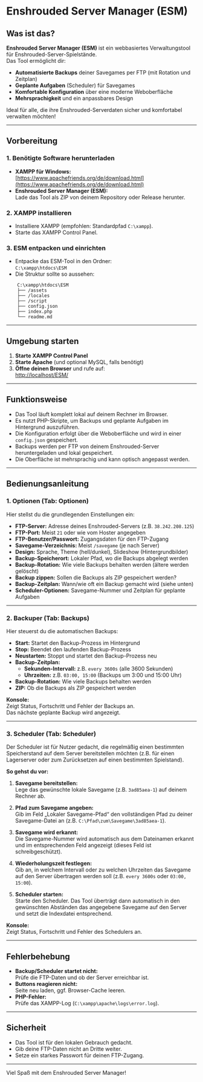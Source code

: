 # Enshrouded Server Manager (ESM)

## Was ist das?

**Enshrouded Server Manager (ESM)** ist ein webbasiertes Verwaltungstool für Enshrouded-Server-Spielstände.  
Das Tool ermöglicht dir:
- **Automatisierte Backups** deiner Savegames per FTP (mit Rotation und Zeitplan)
- **Geplante Aufgaben** (Scheduler) für Savegames
- **Komfortable Konfiguration** über eine moderne Weboberfläche
- **Mehrsprachigkeit** und ein anpassbares Design

Ideal für alle, die ihre Enshrouded-Serverdaten sicher und komfortabel verwalten möchten!

---

## Vorbereitung

### 1. **Benötigte Software herunterladen**

- **XAMPP für Windows:**  
  [https://www.apachefriends.org/de/download.html](https://www.apachefriends.org/de/download.html)
- **Enshrouded Server Manager (ESM):**  
  Lade das Tool als ZIP von deinem Repository oder Release herunter.

### 2. **XAMPP installieren**

- Installiere XAMPP (empfohlen: Standardpfad `C:\xampp`).
- Starte das XAMPP Control Panel.

### 3. **ESM entpacken und einrichten**

- Entpacke das ESM-Tool in den Ordner:  
  `C:\xampp\htdocs\ESM`
- Die Struktur sollte so aussehen:
```
    C:\xampp\htdocs\ESM
    ├── /assets
    ├── /locales
    ├── /script
    ├── config.json
    ├── index.php
    └── readme.md
```
---

## Umgebung starten

1. **Starte XAMPP Control Panel**
2. **Starte Apache** (und optional MySQL, falls benötigt)
3. **Öffne deinen Browser** und rufe auf:  
 [http://localhost/ESM/](http://localhost/ESM/)

---

## Funktionsweise

- Das Tool läuft komplett lokal auf deinem Rechner im Browser.
- Es nutzt PHP-Skripte, um Backups und geplante Aufgaben im Hintergrund auszuführen.
- Die Konfiguration erfolgt über die Weboberfläche und wird in einer `config.json` gespeichert.
- Backups werden per FTP von deinem Enshrouded-Server heruntergeladen und lokal gespeichert.
- Die Oberfläche ist mehrsprachig und kann optisch angepasst werden.

---

## Bedienungsanleitung

### **1. Optionen (Tab: Optionen)**

Hier stellst du die grundlegenden Einstellungen ein:

- **FTP-Server:** Adresse deines Enshrouded-Servers (z.B. `38.242.208.125`)
- **FTP-Port:** Meist `21` oder wie vom Hoster angegeben
- **FTP-Benutzer/Passwort:** Zugangsdaten für den FTP-Zugang
- **Savegame-Verzeichnis:** Meist `/savegame` (je nach Server)
- **Design:** Sprache, Theme (hell/dunkel), Slideshow (Hintergrundbilder)
- **Backup-Speicherort:** Lokaler Pfad, wo die Backups abgelegt werden
- **Backup-Rotation:** Wie viele Backups behalten werden (ältere werden gelöscht)
- **Backup zippen:** Sollen die Backups als ZIP gespeichert werden?
- **Backup-Zeitplan:** Wann/wie oft ein Backup gemacht wird (siehe unten)
- **Scheduler-Optionen:** Savegame-Nummer und Zeitplan für geplante Aufgaben

---

### **2. Backuper (Tab: Backups)**

Hier steuerst du die automatischen Backups:

- **Start:** Startet den Backup-Prozess im Hintergrund
- **Stop:** Beendet den laufenden Backup-Prozess
- **Neustarten:** Stoppt und startet den Backup-Prozess neu
- **Backup-Zeitplan:**  
  - **Sekunden-Intervall:** z.B. `every 3600s` (alle 3600 Sekunden)
  - **Uhrzeiten:** z.B. `03:00, 15:00` (Backups um 3:00 und 15:00 Uhr)
- **Backup-Rotation:** Wie viele Backups behalten werden
- **ZIP:** Ob die Backups als ZIP gespeichert werden

**Konsole:**  
Zeigt Status, Fortschritt und Fehler der Backups an.  
Das nächste geplante Backup wird angezeigt.

---

### **3. Scheduler (Tab: Scheduler)**

Der Scheduler ist für Nutzer gedacht, die regelmäßig einen bestimmten Speicherstand auf dem Server bereitstellen möchten (z.B. für einen Lagerserver oder zum Zurücksetzen auf einen bestimmten Spielstand).

**So gehst du vor:**

1. **Savegame bereitstellen:**  
   Lege das gewünschte lokale Savegame (z.B. `3ad85aea-1`) auf deinem Rechner ab.

2. **Pfad zum Savegame angeben:**  
   Gib im Feld „Lokaler Savegame-Pfad“ den vollständigen Pfad zu deiner Savegame-Datei an (z.B. `C:\Pfad\zum\Savegame\3ad85aea-1`).

3. **Savegame wird erkannt:**  
   Die Savegame-Nummer wird automatisch aus dem Dateinamen erkannt und im entsprechenden Feld angezeigt (dieses Feld ist schreibgeschützt).

4. **Wiederholungszeit festlegen:**  
   Gib an, in welchem Intervall oder zu welchen Uhrzeiten das Savegame auf den Server übertragen werden soll (z.B. `every 3600s` oder `03:00, 15:00`).

5. **Scheduler starten:**  
   Starte den Scheduler. Das Tool überträgt dann automatisch in den gewünschten Abständen das angegebene Savegame auf den Server und setzt die Indexdatei entsprechend.

**Konsole:**  
Zeigt Status, Fortschritt und Fehler des Schedulers an.

---

## Fehlerbehebung

- **Backup/Scheduler startet nicht:**  
  Prüfe die FTP-Daten und ob der Server erreichbar ist.
- **Buttons reagieren nicht:**  
  Seite neu laden, ggf. Browser-Cache leeren.
- **PHP-Fehler:**  
  Prüfe das XAMPP-Log (`C:\xampp\apache\logs\error.log`).

---

## Sicherheit

- Das Tool ist für den lokalen Gebrauch gedacht.
- Gib deine FTP-Daten nicht an Dritte weiter.
- Setze ein starkes Passwort für deinen FTP-Zugang.

---

Viel Spaß mit dem Enshrouded Server Manager!
